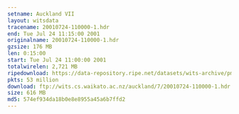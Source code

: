 ```yaml
---
setname: Auckland VII
layout: witsdata
tracename: 20010724-110000-1.hdr
end: Tue Jul 24 11:15:00 2001
originalname: 20010724-110000-1.hdr
gzsize: 176 MB
len: 0:15:00
start: Tue Jul 24 11:00:00 2001
totalwirelen: 2,721 MB
ripedownload: https://data-repository.ripe.net/datasets/wits-archive/pma/long/auck/7//20010724-110000-1.hdr.gz
pkts: 53 million
download: ftp://wits.cs.waikato.ac.nz/auckland/7/20010724-110000-1.hdr.gz
size: 616 MB
md5: 574ef934da18b0e8e8955a45a6b7ffd2
---
```

